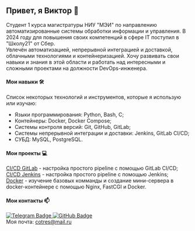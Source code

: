 ## Привет, я Виктор 👋
Студент 1 курса магистратуры НИУ "МЭИ" по направлению автоматизированные системы обработки информации и управления. В 2024 году для повышения своих компетенций в сфере IT поступил в "Школу21" от Сбер.\
Увлечён автоматизацией, непрерывной интеграцией и доставкой, облачными технологиями и контейнеризацией. Хочу развивать свои навыки и знания в этой области и работать над интересными и сложными проектами на должности DevOps-инженера.
#### Мои навыки 🛠️
Список некоторых технологий и инструментов, которые я использую или изучаю:
- Языки программирования: Python, Bash, C;
- Контейнеры: Docker, Docker Compose;
- Системы контроля версий: Git, GitHub, GitLab;
- Системы непрерывной интеграции и доставки: Jenkins, GitLab CI/CD;
- СУБД: MySQL, PostgreSQL.
#### Мои проекты 💻
[CI/CD GitLab](https://github.com/cotres-v/DO_CI-CD) - настройка простого pipeline с помощью GitLab CI/CD;\
[CI/CD Jenkins](https://github.com/cotres-v/CI-CD_Jenkins) - настройка простого pipeline с помощью Jenkins;\
[Docker](https://github.com/cotres-v/DO_Docker) - изучение базовых комманды и создание мини-сервера в docker-контейнере с помощью Nginx, FastCGI и Docker.

#### Мои контакты 📫
<div><a href="https://t.me/cotres">
    <img src="https://img.shields.io/badge/Telegram-blue?logo=telegram&style=for-the-badge" alt="Telegram Badge"/>
  </a>
  <a href="https://github.com/cotres-v">
    <img src="https://img.shields.io/badge/GitHub-grey?logo=github&style=for-the-badge" alt="GitHub Badge"/>
  </a>
  </div>
  Моя почта:  <a href="mailto:cotres@mail.ru">cotres@mail.ru</a>
  

